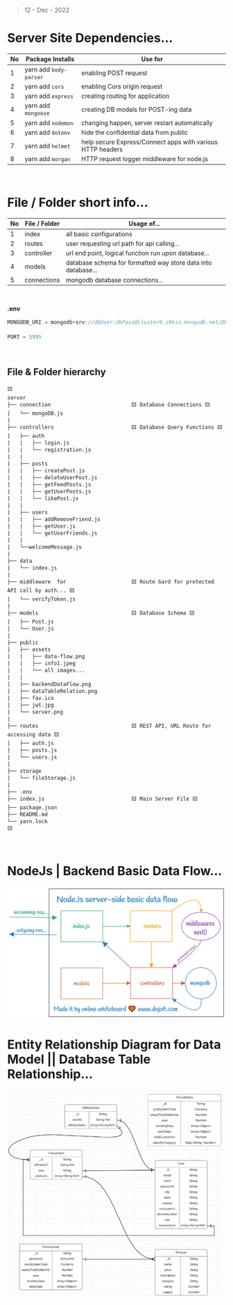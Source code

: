 > 12 - Dec - 2022


# Server Site Dependencies...

|No| Package Installs        | Use for                                       |
|--|-------------------------|-----------------------------------------------|
|1 | yarn add `body-parser`  | enabling POST request                         |
|2 | yarn add `cors`         | enabling Cors origin request                  |
|3 | yarn add `express`      | creating routing for application              |
|4 | yarn add `mongoose`     | creating DB modals for POST-ing data          |
|5 | yarn add `nodemon`      | changing happen, server restart automatically |
|6 | yarn add `dotenv`       | hide the confidential data from public        |
|7 | yarn add `helmet`       | help secure Express/Connect apps with various HTTP headers|
|8 | yarn add `morgan`       | HTTP request logger middleware for node.js    |


<br/>

# File / Folder short info...
|No| File / Folder | Usage of...                                           |
|--|---------------|-------------------------------------------------------|
|1 | index         | all basic configurations                              |
|2 | routes        | user requesting url path for api calling...           |
|3 | controller    | url end point, logical function run upon database...  |
|4 | models        | database schema for formatted way store data into database...|
|5 | connections   | mongodb database connections...                       |


<br/>

**.env**

```js
MONGODB_URI = mongodb+srv://dbUser:dbPass@cluster0.z9kin.mongodb.net/DB_NAME?retryWrites=true&w=majority

PORT = 5995
```

<br/>


## File & Folder hierarchy 
```
🟨
server
├── connection                          🟨 Database Connections 🟨
|   └── mongoDB.js
|
├── controllers                         🟨 Database Query Functions 🟨
|   ├── auth
|   |   ├── login.js    
|   |   └── registration.js 
|   |   
|   ├── posts   
|   |   ├── createPost.js   
|   |   ├── deleteUserPost.js   
|   |   ├── getFeedPosts.js 
|   |   ├── getUserPosts.js 
|   |   └── likePost.js 
|   |   
|   ├── users   
|   |   ├── addRemoveFriend.js  
|   |   ├── getUser.js  
|   |   └── getUserFriends.js   
|   |   
|   └──welcomeMessage.js    
|   
├── data    
|   └── index.js    
|   
├── middleware  for                     🟨 Route Gard for protected API call by auth... 🟨  
|   └── verifyToken.js
|   
├── models                              🟨 Database Schema 🟨  
|   ├── Post.js
|   └── User.js
|
├── public
|   ├── assets
|   |   ├── data-flow.png
|   |   ├── info1.jpeg
|   |   └── all images...
|   |
|   ├── backendDataFlow.png
|   ├── dataTableRelation.png
|   ├── fav.ico
|   ├── jwt.jpg
|   └── server.png
|
├── routes                              🟨 REST API, URL Route for accessing data 🟨  
|   ├── auth.js
|   ├── posts.js
|   └── users.js
|
├── storage
|   └── fileStorage.js
|
├── .env
├── index.js                            🟨 Main Server File 🟨  
├── package.json
├── README.md
└── yarn.lock
🟨
```

<br/>

# NodeJs | Backend Basic Data Flow...
<img src="./public/backendDataFlow.png" />

<br/>

# Entity Relationship Diagram for Data Model || Database Table Relationship...
<img src="./public/dataTableRelation.png" />